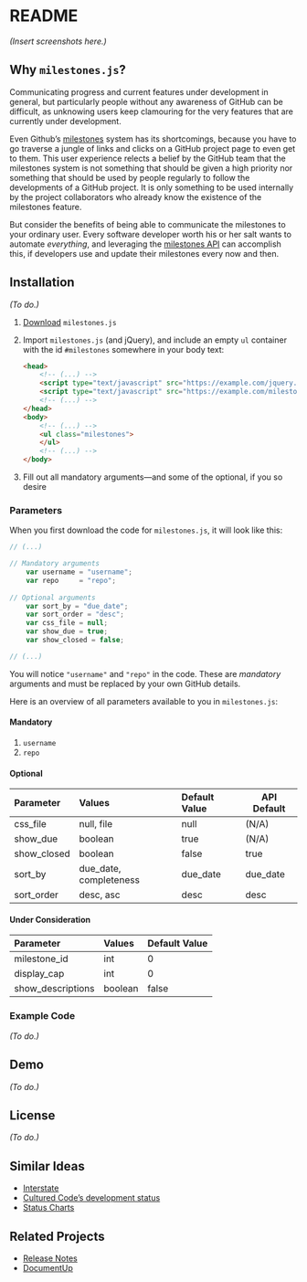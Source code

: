 README
======
*(Insert screenshots here.)*

Why `milestones.js`?
--------------------
Communicating progress and current features under development in general, but particularly people without any awareness of GitHub can be difficult, as unknowing users keep clamouring for the very features that are currently under development.

Even Github’s [milestones][milestones] system has its shortcomings, because you have to go traverse a jungle of links and clicks on a GitHub project page to even get to them. This user experience relects a belief by the GitHub team that the milestones system is not something that should be given a high priority nor something that should be used by people regularly to follow the developments of a GitHub project. It is only something to be used internally by the project collaborators who already know the existence of the milestones feature.

But consider the benefits of being able to communicate the milestones to your ordinary user. Every software developer worth his or her salt wants to automate *everything*, and leveraging the [milestones API][api] can accomplish this, if developers use and update their milestones every now and then.

Installation
------------
*(To do.)*

1. [Download][download] `milestones.js`
2. Import `milestones.js` (and jQuery), and include an empty `ul` container with the id `#milestones` somewhere in your body text:

    ~~~html
    <head>
        <!-- (...) -->
        <script type="text/javascript" src="https://example.com/jquery.min.js"></script>
        <script type="text/javascript" src="https://example.com/milestones.min.js"></script>
        <!-- (...) -->
    </head>
    <body>
        <!-- (...) -->
        <ul class="milestones">
        </ul>
        <!-- (...) -->
    </body>
    ~~~

3. Fill out all mandatory arguments—and some of the optional, if you so desire

### Parameters ###

When you first download the code for `milestones.js`, it will look like this:

~~~js
// (...)

// Mandatory arguments
    var username = "username";
    var repo     = "repo";
    
// Optional arguments    
    var sort_by = "due_date";
    var sort_order = "desc";
    var css_file = null;
    var show_due = true;
    var show_closed = false;

// (...)
~~~

You will notice `"username"` and `"repo"` in the code. These are *mandatory* arguments and must be replaced by your own GitHub details.

Here is an overview of all parameters available to you in `milestones.js`:

#### Mandatory ####

1. `username`
2. `repo`

#### Optional ####

Parameter   | Values                 | Default Value | API Default
:-----------|:-----------------------|:--------------|------------
css_file    | null, file             | null          | (N/A)
show_due    | boolean                | true          | (N/A)
show_closed | boolean                | false         | true
sort_by     | due_date, completeness | due_date      | due_date
sort_order  | desc, asc              | desc          | desc

#### Under Consideration ####

Parameter         | Values  | Default Value
:-----------------|:--------|:-------------
milestone_id      | int     | 0
display_cap       | int     | 0
show_descriptions | boolean | false

### Example Code ###

*(To do.)*

Demo
----
*(To do.)*

License
-------
*(To do.)*

Similar Ideas
-------------
* [Interstate](//interstateapp.com/tour)
* [Cultured Code’s development status](//culturedcode.com/status/)
* [Status Charts](//statuschart.com/)

Related Projects
----------------
* [Release Notes](https://github.com/posabsolute/releasenotes)
* [DocumentUp](//documentup.com/#gh-pages)


[milestones]:   //blog.hackerbeers.com/2012/06/how-hackerbeers-uses-github-milestones-to-stay-focused-and-make-progress/
[api]:          //developer.github.com/v3/issues/milestones/
[download]:     https://github.com/ndarville/milestones.js/downloads